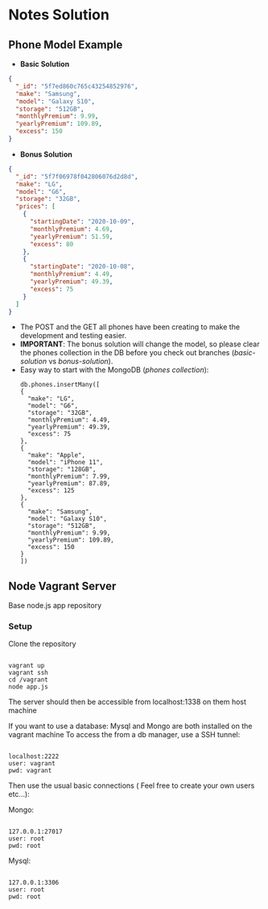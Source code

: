 # Notes Solution

## Phone Model Example

- **Basic Solution**

```json
{
  "_id": "5f7ed860c765c43254852976",
  "make": "Samsung",
  "model": "Galaxy S10",
  "storage": "512GB",
  "monthlyPremium": 9.99,
  "yearlyPremium": 109.89,
  "excess": 150
}
```

- **Bonus Solution**

```json
{
  "_id": "5f7f06978f042806076d2d8d",
  "make": "LG",
  "model": "G6",
  "storage": "32GB",
  "prices": [
    {
      "startingDate": "2020-10-09",
      "monthlyPremium": 4.69,
      "yearlyPremium": 51.59,
      "excess": 80
    },
    {
      "startingDate": "2020-10-08",
      "monthlyPremium": 4.49,
      "yearlyPremium": 49.39,
      "excess": 75
    }
  ]
}
```

- The POST and the GET all phones have been creating to make the development and testing easier.
- **IMPORTANT**: The bonus solution will change the model, so please clear the phones collection in the DB before you check out branches (_basic-solution_ vs _bonus-solution_).
- Easy way to start with the MongoDB (_phones collection_):
  ```
  db.phones.insertMany([
  {
    "make": "LG",
    "model": "G6",
    "storage": "32GB",
    "monthlyPremium": 4.49,
    "yearlyPremium": 49.39,
    "excess": 75
  },
  {
    "make": "Apple",
    "model": "iPhone 11",
    "storage": "128GB",
    "monthlyPremium": 7.99,
    "yearlyPremium": 87.89,
    "excess": 125
  },
  {
    "make": "Samsung",
    "model": "Galaxy S10",
    "storage": "512GB",
    "monthlyPremium": 9.99,
    "yearlyPremium": 109.89,
    "excess": 150
  }
  ])
  ```

## Node Vagrant Server

Base node.js app repository

### Setup

Clone the repository

```

vagrant up
vagrant ssh
cd /vagrant
node app.js

```

The server should then be accessible from localhost:1338 on them host machine

If you want to use a database:
Mysql and Mongo are both installed on the vagrant machine
To access the from a db manager, use a SSH tunnel:

```

localhost:2222
user: vagrant
pwd: vagrant

```

Then use the usual basic connections ( Feel free to create your own users etc...):

Mongo:

```

127.0.0.1:27017
user: root
pwd: root

```

Mysql:

```

127.0.0.1:3306
user: root
pwd: root

```
